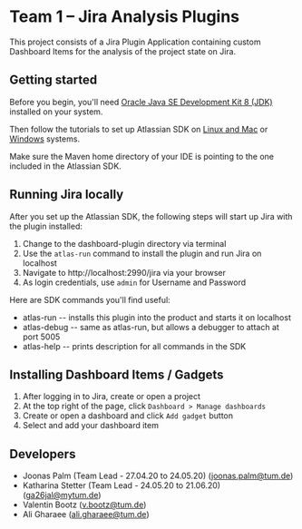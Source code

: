 # Team 1 – Jira Analysis Plugins

This project consists of a Jira Plugin Application containing custom Dashboard Items for the analysis of the project
state on Jira.

## Getting started

Before you begin, you'll need [Oracle Java SE Development Kit 8 (JDK)](http://www.oracle.com/technetwork/java/javase/downloads/jdk8-downloads-2133151.html)
installed on your system.

Then follow the tutorials to set up Atlassian SDK on [Linux and Mac](https://developer.atlassian.com/server/framework/atlassian-sdk/install-the-atlassian-sdk-on-a-linux-or-mac-system/)  or [Windows](https://developer.atlassian.com/server/framework/atlassian-sdk/install-the-atlassian-sdk-on-a-windows-system/)
systems.

Make sure the Maven home directory of your IDE is pointing to the one included in the Atlassian SDK.

## Running Jira locally

After you set up the Atlassian SDK, the following steps will start up Jira with the plugin installed:

 1. Change to the dashboard-plugin directory via terminal
 2. Use the `atlas-run` command to install the plugin and run Jira on localhost
 3. Navigate to http://localhost:2990/jira via your browser
 4. As login credentials, use `admin` for Username and Password

Here are SDK commands you'll find useful:

* atlas-run   -- installs this plugin into the product and starts it on localhost
* atlas-debug -- same as atlas-run, but allows a debugger to attach at port 5005
* atlas-help  -- prints description for all commands in the SDK

## Installing Dashboard Items / Gadgets

 1. After logging in to Jira, create or open a project
 2. At the top right of the page, click `Dashboard > Manage dashboards`
 3. Create or open a dashboard and click `Add gadget` button
 4. Select and add your dashboard item

## Developers

* Joonas Palm (Team Lead - 27.04.20 to 24.05.20) (joonas.palm@tum.de)
* Katharina Stetter (Team Lead - 24.05.20 to 21.06.20) (ga26jal@mytum.de)
* Valentin Bootz (v.bootz@tum.de)
* Ali Gharaee (ali.gharaee@tum.de)